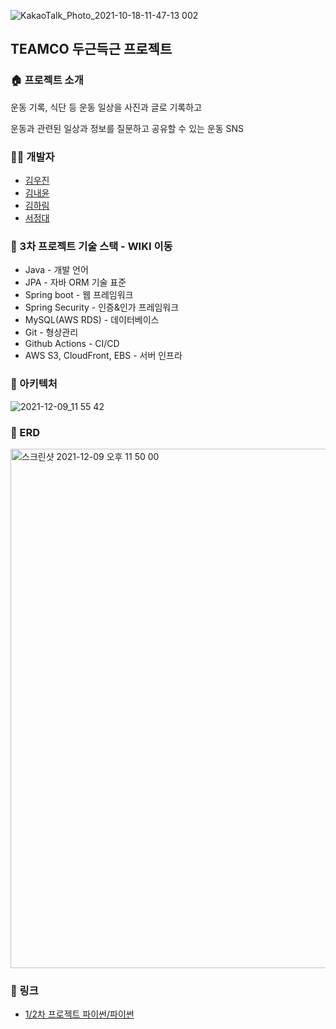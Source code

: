 ![KakaoTalk_Photo_2021-10-18-11-47-13 002](https://user-images.githubusercontent.com/90806892/145344234-26948b4d-f55c-499d-90d6-b611637cda92.png)

## TEAMCO 두근득근 프로젝트



### 🏠 프로젝트 소개
운동 기록, 식단 등 운동 일상을 사진과 글로 기록하고

운동과 관련된 일상과 정보를 질문하고 공유할 수 있는 운동 SNS

### 🧑‍💻 개발자
- [김우진](https://github.com/dnwlsrla40/)
- [김내윤](http://github.com/yooonnn)
- [김하림](https://github.com/harimrim)
- [서정대](https://github.com/jungdaesuh)

### 📌 3차 프로젝트 기술 스택 - WIKI 이동
- Java - 개발 언어
- JPA - 자바 ORM 기술 표준
- Spring boot - 웹 프레임워크
- Spring Security - 인증&인가 프레임워크
- MySQL(AWS RDS) - 데이터베이스
- Git - 형상관리
- Github Actions - CI/CD
- AWS S3, CloudFront, EBS - 서버 인프라


### 📌 아키텍처
![2021-12-09_11 55 42](https://user-images.githubusercontent.com/90806892/145420223-6b7564e5-c288-45d8-8b65-6697ee9bc08f.png)

###  📌 ERD
<img width="831" alt="스크린샷 2021-12-09 오후 11 50 00" src="https://user-images.githubusercontent.com/90806892/145418555-f1c0fe4a-8f4e-4992-a9e1-a49075fe72fb.png">

### 🔗 링크 
- [1/2차 프로젝트 파이썬/파이썬](url)
